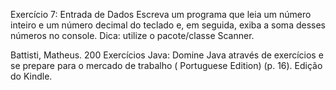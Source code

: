 Exercício 7: Entrada de Dados Escreva um programa que leia um número inteiro e um número decimal do teclado e, em
seguida, exiba a soma desses números no console. Dica: utilize o pacote/classe Scanner.

Battisti, Matheus. 200 Exercícios Java: Domine Java através de exercícios e se prepare para o mercado de trabalho (
Portuguese Edition) (p. 16). Edição do Kindle. 